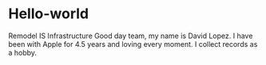 # Hello-world
Remodel IS Infrastructure
Good day team, my name is David Lopez. I have been with Apple for 4.5 years and loving every moment. I collect records as a hobby. 
